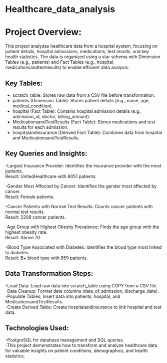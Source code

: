 # Healthcare_data_analysis
# Project Overview:
This project analyzes healthcare data from a hospital system, focusing on patient details, hospital admissions, medications, test results, and key health statistics. The data is organized using a star schema with Dimension Tables (e.g., patients) and Fact Tables (e.g., hospital, medicationsandtestresults) to enable efficient data analysis.

## Key Tables:  
- scratch_table: Stores raw data from a CSV file before transformation.
- patients (Dimension Table): Stores patient details (e.g., name, age, medical_condition).
- hospital (Fact Table): Contains hospital admission details (e.g., admission_id, doctor, billing_amount).
- MedicationsandTestResults (Fact Table): Stores medications and test results for each admission.
- hospitalandinsurance (Derived Fact Table): Combines data from hospital and MedicationsandTestResults.

## Key Queries and Insights:
-Largest Insurance Provider: Identifies the insurance provider with the most patients.  
Result: UnitedHealthcare with 8051 patients.  

-Gender Most Affected by Cancer: Identifies the gender most affected by cancer.  
Result: Female patients.  

-Cancer Patients with Normal Test Results: Counts cancer patients with normal test results.  
Result: 2208 cancer patients.

-Age Group with Highest Obesity Prevalence: Finds the age group with the highest obesity rate.  
Result: Above 70.
  
-Blood Type Associated with Diabetes: Identifies the blood type most linked to diabetes.  
Result: B+ blood type with 859 patients.  

## Data Transformation Steps:
-Load Data: Load raw data into scratch_table using COPY from a CSV file.  
-Data Cleanup: Format date columns (date_of_admission, discharge_date).  
-Populate Tables: Insert data into patients, hospital, and MedicationsandTestResults.  
-Create Derived Table: Create hospitalandinsurance to link hospital and test data.  

## Technologies Used:  
-PostgreSQL for database management and SQL queries.  
-This project demonstrates how to transform and analyze healthcare data for valuable insights on patient conditions, demographics, and health statistics.








